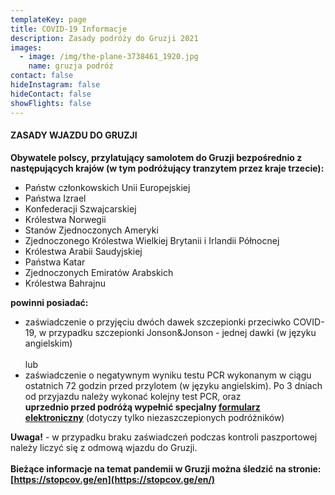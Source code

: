 ```yaml
---
templateKey: page
title: COVID-19 Informacje
description: Zasady podróży do Gruzji 2021
images:
  - image: /img/the-plane-3738461_1920.jpg
    name: gruzja podróż
contact: false
hideInstagram: false
hideContact: false
showFlights: false
---
```

#### **ZASADY WJAZDU DO GRUZJI**

**Obywatele polscy, przylatujący samolotem do Gruzji bezpośrednio z następujących krajów (w tym podróżujący tranzytem przez kraje trzecie):**

* Państw członkowskich Unii Europejskiej
* Państwa Izrael
* Konfederacji Szwajcarskiej
* Królestwa Norwegii
* Stanów Zjednoczonych Ameryki
* ​​Zjednoczonego Królestwa Wielkiej Brytanii i Irlandii Północnej
* Królestwa Arabii Saudyjskiej
* Państwa Katar
* Zjednoczonych Emiratów Arabskich
* Królestwa Bahrajnu

**powinni posiadać:**

* zaświadczenie o przyjęciu dwóch dawek szczepionki przeciwko COVID-19, w przypadku szczepionki Jonson&Jonson - jednej dawki (w języku angielskim)\
  \
  lub
* zaświadczenie o negatywnym wyniku testu PCR wykonanym w ciągu ostatnich 72 godzin przed przylotem (w języku angielskim). Po 3 dniach od przyjazdu należy wykonać kolejny test PCR, oraz \
  **uprzednio przed podróżą wypełnić specjalny [formularz elektroniczny](https://registration.gov.ge/pub/form/8_protocol_for_arrivals_in_georgia/tk6157/)** (dotyczy tylko niezaszczepionych podróżników)

**Uwaga!** - w przypadku braku zaświadczeń podczas kontroli paszportowej należy liczyć się z odmową wjazdu do Gruzji.\
\
**Bieżące informacje na temat pandemii w Gruzji można śledzić na stronie: [https://stopcov.ge/en](https://stopcov.ge/en/)**